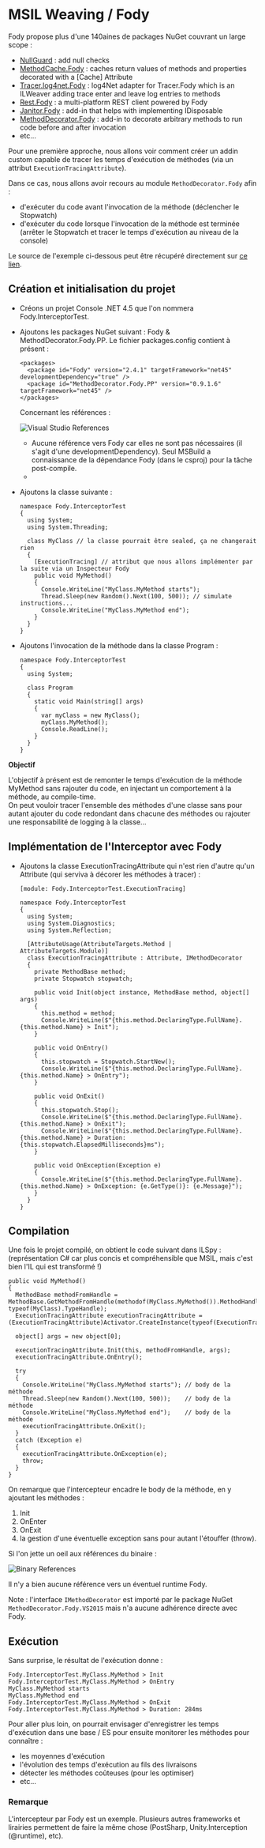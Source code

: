 # MSIL Weaving / Fody

Fody propose plus d'une 140aines de packages NuGet couvrant un large scope :
- [NullGuard](https://www.nuget.org/packages/NullGuard.Fody/) : add null checks
- [MethodCache.Fody](https://github.com/Dresel/MethodCache/) : caches return values of methods and properties decorated with a [Cache] Attribute
- [Tracer.log4net.Fody](https://www.nuget.org/packages/Tracer.Log4Net.Fody/) : log4Net adapter for Tracer.Fody which is an ILWeaver adding trace enter and leave log entries to methods
- [Rest.Fody](https://www.nuget.org/packages/Rest.Fody/) : a multi-platform REST client powered by Fody
- [Janitor.Fody](https://www.nuget.org/packages/Janitor.Fody/) : add-in that helps with implementing IDisposable
- [MethodDecorator.Fody](https://www.nuget.org/packages/MethodDecorator.Fody/) : add-in to decorate arbitrary methods to run code before and after invocation
- etc...

Pour une première approche, nous allons voir comment créer un addin custom capable de tracer les temps d'exécution de méthodes (via un attribut `ExecutionTracingAttribute`).

Dans ce cas, nous allons avoir recours au module `MethodDecorator.Fody` afin :
- d'exécuter du code avant l'invocation de la méthode (déclencher le Stopwatch)
- d'exécuter du code lorsque l'invocation de la méthode est terminée (arrêter le Stopwatch et tracer le temps d'exécution au niveau de la console)

Le source de l'exemple ci-dessous peut être récupéré directement sur [ce lien](...).

## Création et initialisation du projet

- Créons un projet Console .NET 4.5 que l'on nommera Fody.InterceptorTest.
- Ajoutons les packages NuGet suivant : Fody & MethodDecorator.Fody.PP.
  Le fichier packages.config contient à présent :
  ```
  <packages>
    <package id="Fody" version="2.4.1" targetFramework="net45" developmentDependency="true" />
    <package id="MethodDecorator.Fody.PP" version="0.9.1.6" targetFramework="net45" />
  </packages>
  ```

  Concernant les références :

  ![Visual Studio References](screenshots/Fody-1.jpg)

  - Aucune référence vers Fody car elles ne sont pas nécessaires (il s'agit d'une developmentDependency). Seul MSBuild a connaissance de la dépendance Fody (dans le csproj) pour la tâche post-compile.
  - 

- Ajoutons la classe suivante :
  ```
  namespace Fody.InterceptorTest
  {
    using System;
    using System.Threading;

    class MyClass // la classe pourrait être sealed, ça ne changerait rien
    {
      [ExecutionTracing] // attribut que nous allons implémenter par la suite via un Inspecteur Fody
      public void MyMethod()
      {
        Console.WriteLine("MyClass.MyMethod starts");
        Thread.Sleep(new Random().Next(100, 500)); // simulate instructions...
        Console.WriteLine("MyClass.MyMethod end");
      }
    }
  }
  ```
- Ajoutons l'invocation de la méthode dans la classe Program :
  ```
  namespace Fody.InterceptorTest
  {
    using System;

    class Program
    {
      static void Main(string[] args)
      {
        var myClass = new MyClass();
        myClass.MyMethod();
        Console.ReadLine();
      }
    }
  }
  ```

**Objectif**

L'objectif à présent est de remonter le temps d'exécution de la méthode MyMethod sans rajouter du code, en injectant un comportement à la méthode, au compile-time. \
On peut vouloir tracer l'ensemble des méthodes d'une classe sans pour autant ajouter du code redondant dans chacune des méthodes ou rajouter une responsabilité de logging à la classe...

## Implémentation de l'Interceptor avec Fody

- Ajoutons la classe ExecutionTracingAttribute qui n'est rien d'autre qu'un Attribute (qui serviva à décorer les méthodes à tracer) :
  ```
  [module: Fody.InterceptorTest.ExecutionTracing]
  
  namespace Fody.InterceptorTest
  {
    using System;
    using System.Diagnostics;
    using System.Reflection;

    [AttributeUsage(AttributeTargets.Method | AttributeTargets.Module)]
    class ExecutionTracingAttribute : Attribute, IMethodDecorator
    {
      private MethodBase method;
      private Stopwatch stopwatch;

      public void Init(object instance, MethodBase method, object[] args)
      {
        this.method = method;
        Console.WriteLine($"{this.method.DeclaringType.FullName}.{this.method.Name} > Init");
      }

      public void OnEntry()
      {
        this.stopwatch = Stopwatch.StartNew();
        Console.WriteLine($"{this.method.DeclaringType.FullName}.{this.method.Name} > OnEntry");
      }

      public void OnExit()
      {
        this.stopwatch.Stop();
        Console.WriteLine($"{this.method.DeclaringType.FullName}.{this.method.Name} > OnExit");
        Console.WriteLine($"{this.method.DeclaringType.FullName}.{this.method.Name} > Duration: {this.stopwatch.ElapsedMilliseconds}ms");
      }

      public void OnException(Exception e)
      {
        Console.WriteLine($"{this.method.DeclaringType.FullName}.{this.method.Name} > OnException: {e.GetType()}: {e.Message}");
      }
    }
  }
  ```

## Compilation

Une fois le projet compilé, on obtient le code suivant dans ILSpy : \
(représentation C# car plus concis et compréhensible que MSIL, mais c'est bien l'IL qui est transformé !)

```
public void MyMethod()
{
  MethodBase methodFromHandle = MethodBase.GetMethodFromHandle(methodof(MyClass.MyMethod()).MethodHandle, typeof(MyClass).TypeHandle);
  ExecutionTracingAttribute executionTracingAttribute = (ExecutionTracingAttribute)Activator.CreateInstance(typeof(ExecutionTracingAttribute));

  object[] args = new object[0];

  executionTracingAttribute.Init(this, methodFromHandle, args);
  executionTracingAttribute.OnEntry();

  try
  {
    Console.WriteLine("MyClass.MyMethod starts"); // body de la méthode
    Thread.Sleep(new Random().Next(100, 500));    // body de la méthode
    Console.WriteLine("MyClass.MyMethod end");    // body de la méthode
    executionTracingAttribute.OnExit();
  }
  catch (Exception e)
  {
    executionTracingAttribute.OnException(e);
    throw;
  }
}
```
On remarque que l'intercepteur encadre le body de la méthode, en y ajoutant les méthodes :
1. Init
2. OnEnter
3. OnExit
4. la gestion d'une éventuelle exception sans pour autant l'étouffer (throw).

Si l'on jette un oeil aux références du binaire :

![Binary References](screenshots/Fody-2.jpg)

Il n'y a bien aucune référence vers un éventuel runtime Fody.

Note : l'interface `IMethodDecorator` est importé par le package NuGet `MethodDecorator.Fody.VS2015` mais n'a aucune adhérence directe avec Fody.

## Exécution

Sans surprise, le résultat de l'exécution donne :
```
Fody.InterceptorTest.MyClass.MyMethod > Init
Fody.InterceptorTest.MyClass.MyMethod > OnEntry
MyClass.MyMethod starts
MyClass.MyMethod end
Fody.InterceptorTest.MyClass.MyMethod > OnExit
Fody.InterceptorTest.MyClass.MyMethod > Duration: 284ms
```

Pour aller plus loin, on pourrait envisager d'enregistrer les temps d'exécution dans une base / ES pour ensuite monitorer les méthodes pour connaître :
- les moyennes d'exécution
- l'évolution des temps d'exécution au fils des livraisons
- détecter les méthodes coûteuses (pour les optimiser)
- etc...

### Remarque
L'intercepteur par Fody est un exemple.
Plusieurs autres frameworks et lirairies permettent de faire la même chose (PostSharp, Unity.Interception (@runtime), etc).